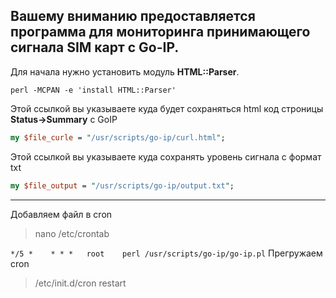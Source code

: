 Вашему вниманию предоставляется программа для мониторинга принимающего сигнала SIM карт с Go-IP.
-----------

Для начала нужно установить модуль **HTML::Parser**.

```perl -MCPAN -e 'install HTML::Parser' ```

Этой ссылкой вы указываете куда будет сохраняться html код строницы **Status->Summary** с GoIP
 ```perl 
 my $file_curle = "/usr/scripts/go-ip/curl.html";
 ```
 Этой ссылкой вы указываете куда сохранять уровень сигнала с формат txt
 ```perl 
 my $file_output = "/usr/scripts/go-ip/output.txt"; 
 ```
 ____
Добавляем файл в cron 

> nano /etc/crontab 

```*/5 *    * * *   root    perl /usr/scripts/go-ip/go-ip.pl```
Прегружаем cron
> /etc/init.d/cron restart
